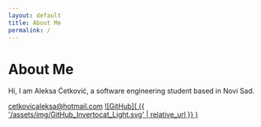 ```yaml
---
layout: default
title: About Me
permalink: /
---
```


# About Me

Hi, I am Aleksa Ćetković, a software engineering student based in Novi Sad.  

[cetkovicaleksa@hotmail.com](mailto:Aleksa%20%C4%86etkovi%C4%87%20%3Ccetkovicaleksa@hotmail.com%3E) 
[![GitHub]( {{ '/assets/img/GitHub_Invertocat_Light.svg' | relative_url }} )](https://github.com/CetkovicAleksa)  